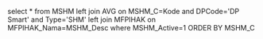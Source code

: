 select * from MSHM left join AVG on MSHM_C=Kode and DPCode='DP Smart' and Type='SHM' left join MFPIHAK on MFPIHAK_Nama=MSHM_Desc where MSHM_Active=1 ORDER BY MSHM_C
